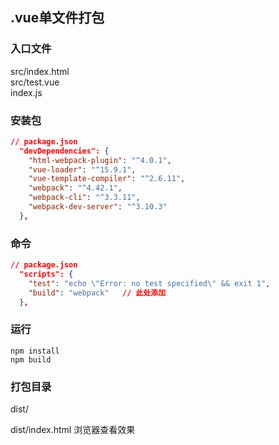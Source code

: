 ## .vue单文件打包

### 入口文件
src/index.html  
src/test.vue  
index.js  

### 安装包
```json
// package.json
  "devDependencies": {
    "html-webpack-plugin": "^4.0.1",
    "vue-loader": "^15.9.1",
    "vue-template-compiler": "^2.6.11",
    "webpack": "^4.42.1",
    "webpack-cli": "^3.3.11",
    "webpack-dev-server": "^3.10.3"
  },
```  

### 命令
```json
// package.json
  "scripts": {
    "test": "echo \"Error: no test specified\" && exit 1",
    "build": "webpack"   // 此处添加
  },
```  

### 运行
```
npm install  
npm build
```  

### 打包目录
dist/  

dist/index.html  浏览器查看效果

